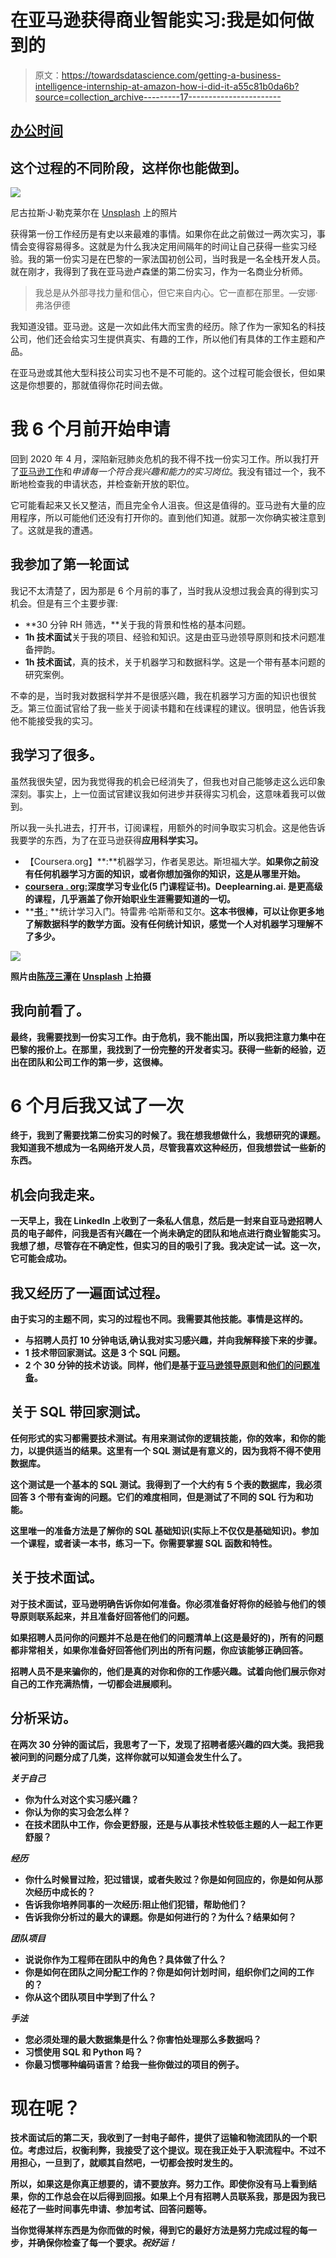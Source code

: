 # 在亚马逊获得商业智能实习:我是如何做到的

> 原文：<https://towardsdatascience.com/getting-a-business-intelligence-internship-at-amazon-how-i-did-it-a55c81b0da6b?source=collection_archive---------17----------------------->

## [办公时间](https://towardsdatascience.com/tagged/office-hours)

## 这个过程的不同阶段，这样你也能做到。

![](img/6efbd65d397f5818cac99a50f0c0854b.png)

尼古拉斯·J·勒克莱尔在 [Unsplash](https://unsplash.com/s/photos/amazon?utm_source=unsplash&utm_medium=referral&utm_content=creditCopyText) 上的照片

获得第一份工作经历是有史以来最难的事情。如果你在此之前做过一两次实习，事情会变得容易得多。这就是为什么我决定用间隔年的时间让自己获得一些实习经验。我的第一份实习是在巴黎的一家法国初创公司，当时我是一名全栈开发人员。就在刚才，我得到了我在亚马逊卢森堡的第二份实习，作为一名商业分析师。

> 我总是从外部寻找力量和信心，但它来自内心。它一直都在那里。—安娜·弗洛伊德

我知道没错。亚马逊。这是一次如此伟大而宝贵的经历。除了作为一家知名的科技公司，他们还会给实习生提供真实、有趣的工作，所以他们有具体的工作主题和产品。

在亚马逊或其他大型科技公司实习也不是不可能的。这个过程可能会很长，但如果这是你想要的，那就值得你花时间去做。

# 我 6 个月前开始申请

回到 2020 年 4 月，深陷新冠肺炎危机的我不得不找一份实习工作。所以我打开了[亚马逊工作](https://www.amazon.jobs)和*申请每一个符合我兴趣和能力的实习岗位*。我没有错过一个，我不断地检查我的申请状态，并检查新开放的职位。

它可能看起来又长又整洁，而且完全令人沮丧。但这是值得的。亚马逊有大量的应用程序，所以可能他们还没有打开你的。直到他们知道。就那一次你确实被注意到了。这就是我的遭遇。

## 我参加了第一轮面试

我记不太清楚了，因为那是 6 个月前的事了，当时我从没想过我会真的得到实习机会。但是有三个主要步骤:

*   **30 分钟 RH 筛选，**关于我的背景和性格的基本问题。
*   **1h 技术面试**关于我的项目、经验和知识。这是由亚马逊领导原则和技术问题准备押韵。
*   **1h 技术面试**，真的技术，关于机器学习和数据科学。这是一个带有基本问题的研究案例。

不幸的是，当时我对数据科学并不是很感兴趣，我在机器学习方面的知识也很贫乏。第三位面试官给了我一些关于阅读书籍和在线课程的建议。很明显，他告诉我他不能接受我的实习。

## 我学习了很多。

虽然我很失望，因为我觉得我的机会已经消失了，但我也对自己能够走这么远印象深刻。事实上，上一位面试官建议我如何进步并获得实习机会，这意味着我可以做到。

所以我一头扎进去，打开书，订阅课程，用额外的时间争取实习机会。这是他告诉我要学的东西，为了在亚马逊获得**应用科学实习。**

*   【Coursera.org】**:**机器学习，作者吴恩达。斯坦福大学。**如果你之前没有任何机器学习方面的知识，或者你想加强你的知识，这是从哪里开始。**
*   **[**coursera . org:**](https://www.coursera.org/specializations/deep-learning)**深度学习专业化(5 门课程证书)。Deeplearning.ai.** 是更高级的课程，几乎涵盖了你开始职业生涯需要知道的一切。**
*   **[**书** :](https://www.amazon.fr/Introduction-Statistical-Learning-Applications/dp/1461471370) **统计学习入门。特雷弗·哈斯蒂和艾尔。**这本书很棒，可以让你更多地了解数据科学的数学方面。没有任何统计知识，感觉一个人对机器学习理解不了多少。**

**![](img/5a10c5297eabb26a9927947af9255f60.png)**

**照片由[陈茂三潭](https://unsplash.com/@tranmautritam?utm_source=unsplash&utm_medium=referral&utm_content=creditCopyText)在 [Unsplash](https://unsplash.com/s/photos/working-girl?utm_source=unsplash&utm_medium=referral&utm_content=creditCopyText) 上拍摄**

## **我向前看了。**

**最终，我需要找到一份实习工作。由于危机，我不能出国，所以我把注意力集中在巴黎的报价上。在那里，我找到了一份完整的开发者实习。获得一些新的经验，迈出在团队和公司工作的第一步，这很棒。**

# **6 个月后我又试了一次**

**终于，我到了需要找第二份实习的时候了。我在想我想做什么，我想研究的课题。我知道我不想成为一名网络开发人员，尽管我喜欢这种经历，但我想尝试一些新的东西。**

## **机会向我走来。**

**一天早上，我在 LinkedIn 上收到了一条私人信息，然后是一封来自亚马逊招聘人员的电子邮件，问我是否有兴趣在一个尚未确定的团队和地点进行商业智能实习。我想了想，尽管存在不确定性，但实习的目的吸引了我。我决定试一试。这一次，它可能会成功。**

## **我又经历了一遍面试过程。**

**由于实习的主题不同，实习的过程也不同。我需要其他技能。事情是这样的。**

*   **与招聘人员打 10 分钟电话,确认我对实习感兴趣，并向我解释接下来的步骤。**
*   ****1 技术带回家测试**。这是 3 个 SQL 问题。**
*   ****2 个 30 分钟的技术访谈**。同样，他们是基于[亚马逊领导原则](https://www.aboutamazon.com/working-at-amazon/our-leadership-principles)和[他们的问题准备](https://www.amazon.jobs/en/landing_pages/in-person-interview)。**

## **关于 SQL 带回家测试。**

**任何形式的实习都需要技术测试。有用来测试你的逻辑技能，你的效率，和你的能力，以提供适当的结果。这里有一个 SQL 测试是有意义的，因为我将不得不使用数据库。**

**这个测试是一个基本的 SQL 测试。我得到了一个大约有 5 个表的数据库，我必须回答 3 个带有查询的问题。它们的难度相同，但是测试了不同的 SQL 行为和功能。**

**这里唯一的准备方法是了解你的 SQL 基础知识(实际上不仅仅是基础知识)。参加一个课程，或者读一本书，练习一下。你需要掌握 SQL 函数和特性。**

## **关于技术面试。**

**对于技术面试，亚马逊明确告诉你如何准备。你必须准备好将你的经验与他们的领导原则联系起来，并且准备好回答他们的问题。**

**如果招聘人员问你的问题并不总是在他们的问题清单上(这是最好的)，所有的问题都非常相关，如果你准备好回答他们列出的所有问题，你应该能够正确回答。**

**招聘人员不是来骗你的，他们是真的对你和你的工作感兴趣。试着向他们展示你对自己的工作充满热情，一切都会进展顺利。**

## **分析采访。**

**在两次 30 分钟的面试后，我思考了一下，发现了招聘者感兴趣的四大类。我把我被问到的问题分成了几类，这样你就可以知道会发生什么了。**

*****关于自己*****

*   **你为什么对这个实习感兴趣？**
*   **你认为你的实习会怎么样？**
*   **在技术团队中工作，你会更舒服，还是与从事技术性较低主题的人一起工作更舒服？**

*****经历*****

*   **你什么时候冒过险，犯过错误，或者失败过？你是如何回应的，你是如何从那次经历中成长的？**
*   **告诉我你培养同事的一次经历:阻止他们犯错，帮助他们？**
*   **告诉我你分析过的最大的课题。你是如何进行的？为什么？结果如何？**

*****团队项目*****

*   **说说你作为工程师在团队中的角色？具体做了什么？**
*   **你是如何在团队之间分配工作的？你是如何计划时间，组织你们之间的工作的？**
*   **你从这个团队项目中学到了什么？**

*****手法*****

*   **您必须处理的最大数据集是什么？你害怕处理那么多数据吗？**
*   **习惯使用 SQL 和 Python 吗？**
*   **你最习惯哪种编码语言？给我一些你做过的项目的例子。**

# **现在呢？**

**技术面试后的第二天，我收到了一封电子邮件，提供了运输和物流团队的一个职位。考虑过后，权衡利弊，我接受了这个提议。现在我正处于入职流程中。不过不用担心，一旦到了，就顺其自然吧，一切都会按时发生的。**

**所以，如果这是你真正想要的，请不要放弃。努力工作。即使你没有马上看到结果，你的工作总会在以后得到回报。如果上个月有招聘人员联系我，那是因为我已经花了一些时间事先申请、参加考试、回答问题等。**

**当你觉得某样东西是为你而做的时候，得到它的最好方法是努力完成过程的每一步，并确保你检查了每一个要求。*祝好运！***